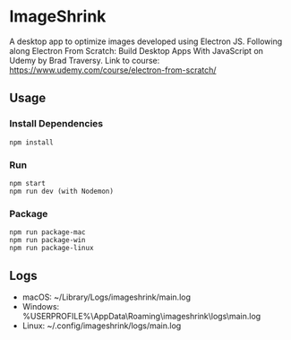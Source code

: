 # ImageShrink

A desktop app to optimize images developed using Electron JS.
Following along Electron From Scratch: Build Desktop Apps With JavaScript on Udemy by Brad Traversy.
Link to course: https://www.udemy.com/course/electron-from-scratch/

## Usage

### Install Dependencies

```
npm install
```

### Run

```
npm start
npm run dev (with Nodemon)
```

### Package

```
npm run package-mac
npm run package-win
npm run package-linux
```

## Logs

- macOS: ~/Library/Logs/imageshrink/main.log
- Windows: %USERPROFILE%\AppData\Roaming\imageshrink\logs\main.log
- Linux: ~/.config/imageshrink/logs/main.log
